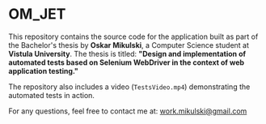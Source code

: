 # OM_JET

This repository contains the source code for the application built as part of the Bachelor's thesis by **Oskar Mikulski**, a Computer Science student at **Vistula University**. The thesis is titled: **"Design and implementation of automated tests based on Selenium WebDriver in the context of web application testing."**

The repository also includes a video (`TestsVideo.mp4`) demonstrating the automated tests in action.

For any questions, feel free to contact me at: [work.mikulski@gmail.com](mailto:work.mikulski@gmail.com)
